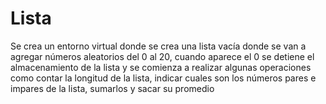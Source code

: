# Lista
Se crea un entorno virtual donde se crea una lista vacía donde se van a agregar números aleatorios del 0 al 20, cuando aparece el 0 se detiene el almacenamiento de la lista y se comienza a realizar algunas operaciones como contar la longitud de la lista, indicar cuales son los números pares e impares de la lista, sumarlos y sacar su promedio
